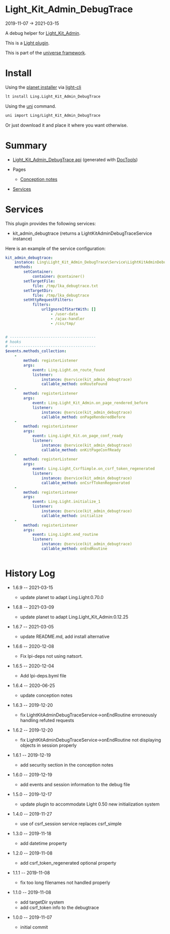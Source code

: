 Light_Kit_Admin_DebugTrace
===========
2019-11-07 -> 2021-03-15



A debug helper for [Light_Kit_Admin](https://github.com/lingtalfi/Light_Kit_Admin).

This is a [Light plugin](https://github.com/lingtalfi/Light/blob/master/doc/pages/plugin.md).

This is part of the [universe framework](https://github.com/karayabin/universe-snapshot).


Install
==========
Using the [planet installer](https://github.com/lingtalfi/Light_PlanetInstaller) via [light-cli](https://github.com/lingtalfi/Light_Cli)
```bash
lt install Ling.Light_Kit_Admin_DebugTrace
```

Using the [uni](https://github.com/lingtalfi/universe-naive-importer) command.
```bash
uni import Ling/Light_Kit_Admin_DebugTrace
```

Or just download it and place it where you want otherwise.






Summary
===========
- [Light_Kit_Admin_DebugTrace api](https://github.com/lingtalfi/Light_Kit_Admin_DebugTrace/blob/master/doc/api/Ling/Light_Kit_Admin_DebugTrace.md) (generated with [DocTools](https://github.com/lingtalfi/DocTools))
- Pages
    - [Conception notes](https://github.com/lingtalfi/Light_Kit_Admin_DebugTrace/blob/master/doc/pages/conception-notes.md)

- [Services](#services)




Services
=========


This plugin provides the following services:

- kit_admin_debugtrace (returns a LightKitAdminDebugTraceService instance)


Here is an example of the service configuration:

```yaml
kit_admin_debugtrace:
    instance: Ling\Light_Kit_Admin_DebugTrace\Service\LightKitAdminDebugTraceService
    methods:
        setContainer:
            container: @container()
        setTargetFile:
            file: /tmp/lka_debugtrace.txt
        setTargetDir:
            file: /tmp/lka_debugtrace
        setHttpRequestFilters:
            filters:
                urlIgnoreIfStartWith: []
                    - /user-data
                    - /ajax-handler
                    - /css/tmp/


# --------------------------------------
# hooks
# --------------------------------------
$events.methods_collection:
    -
        method: registerListener
        args:
            event: Ling.Light.on_route_found
            listener:
                instance: @service(kit_admin_debugtrace)
                callable_method: onRouteFound
    -
        method: registerListener
        args:
            event: Ling.Light_Kit_Admin.on_page_rendered_before
            listener:
                instance: @service(kit_admin_debugtrace)
                callable_method: onPageRenderedBefore
    -
        method: registerListener
        args:
            event: Ling.Light_Kit.on_page_conf_ready
            listener:
                instance: @service(kit_admin_debugtrace)
                callable_method: onKitPageConfReady
    -
        method: registerListener
        args:
            event: Ling.Light_CsrfSimple.on_csrf_token_regenerated
            listener:
                instance: @service(kit_admin_debugtrace)
                callable_method: onCsrfTokenRegenerated
    -
        method: registerListener
        args:
            event: Ling.Light.initialize_1
            listener:
                instance: @service(kit_admin_debugtrace)
                callable_method: initialize
    -
        method: registerListener
        args:
            event: Ling.Light.end_routine
            listener:
                instance: @service(kit_admin_debugtrace)
                callable_method: onEndRoutine



```



History Log
=============

- 1.6.9 -- 2021-03-15

    - update planet to adapt Ling.Light:0.70.0

- 1.6.8 -- 2021-03-09

    - update planet to adapt Ling.Light_Kit_Admin:0.12.25
  
- 1.6.7 -- 2021-03-05

    - update README.md, add install alternative

- 1.6.6 -- 2020-12-08

    - Fix lpi-deps not using natsort.

- 1.6.5 -- 2020-12-04

    - Add lpi-deps.byml file

- 1.6.4 -- 2020-06-25

    - update conception notes
    
- 1.6.3 -- 2019-12-20

    - fix LightKitAdminDebugTraceService->onEndRoutine erroneously handling refuted requests
    
- 1.6.2 -- 2019-12-20

    - fix LightKitAdminDebugTraceService->onEndRoutine not displaying objects in session properly
    
- 1.6.1 -- 2019-12-19

    - add security section in the conception notes
    
- 1.6.0 -- 2019-12-19

    - add events and session information to the debug file
    
- 1.5.0 -- 2019-12-17

    - update plugin to accommodate Light 0.50 new initialization system
    
- 1.4.0 -- 2019-11-27

    - use of csrf_session service replaces csrf_simple
    
- 1.3.0 -- 2019-11-18

    - add datetime property
    
- 1.2.0 -- 2019-11-08

    - add csrf_token_regenerated optional property
    
- 1.1.1 -- 2019-11-08

    - fix too long filenames not handled properly
    
- 1.1.0 -- 2019-11-08

    - add targetDir system
    - add csrf_token info to the debugtrace
    
- 1.0.0 -- 2019-11-07

    - initial commit